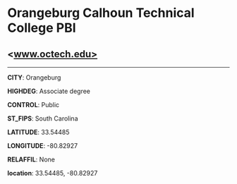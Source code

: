 # Orangeburg Calhoun Technical College PBI
## <www.octech.edu>
---
**CITY**: Orangeburg

**HIGHDEG**: Associate degree

**CONTROL**: Public

**ST_FIPS**: South Carolina

**LATITUDE**: 33.54485

**LONGITUDE**: -80.82927

**RELAFFIL**: None

**location**: 33.54485, -80.82927
